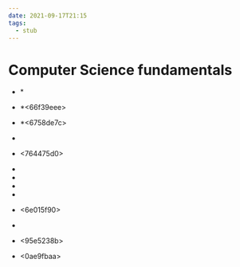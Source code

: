 ```yaml
---
date: 2021-09-17T21:15
tags: 
  - stub
---
```


# Computer Science fundamentals

- *<eb857911> 

- *<66f39eee> 

- *<6758de7c> 

- <bac66c4a> 

- <764475d0> 

- <a7256e58> 

- <a11c039d> 

- <a1856296> 

- <c748654c> 

- <6e015f90> 

- <ee306bc7>

- <95e5238b> 

- <0ae9fbaa> 
